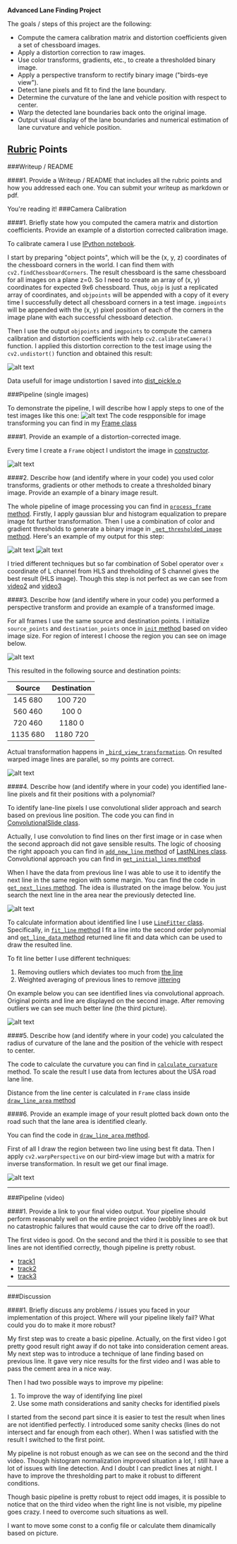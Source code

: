 **Advanced Lane Finding Project**

The goals / steps of this project are the following:

* Compute the camera calibration matrix and distortion coefficients given a set of chessboard images.
* Apply a distortion correction to raw images.
* Use color transforms, gradients, etc., to create a thresholded binary image.
* Apply a perspective transform to rectify binary image ("birds-eye view").
* Detect lane pixels and fit to find the lane boundary.
* Determine the curvature of the lane and vehicle position with respect to center.
* Warp the detected lane boundaries back onto the original image.
* Output visual display of the lane boundaries and numerical estimation of lane curvature and vehicle position.

[//]: # (Image References)

[undistorted_cam]: ./examples/undistort_output.png "Original and Undistorted images"
[or_road]: ./test_images/test5.jpg "Original Road"
[und_road]: ./examples/undistorted_test5.jpg "Undistorted Road"
[threshhold1]: ./examples/threshold.jpg "Threshold examples"
[threshhold2]: ./examples/threshold2.jpg "Threshold examples"
[roi]: ./examples/roi_test5.jpg "Region of interest"
[wraped]: ./examples/warped_test5.jpg "Bird-view image"
[line_tuning]: ./examples/line_tuning.jpg "Convolutional Window Tuning"
[next_line]: ./examples/nextline.jpg "Search based on previous line"
[final]: ./examples/result_test5.jpg "Resulted output"

## [Rubric](https://review.udacity.com/#!/rubrics/571/view) Points

###Writeup / README

####1. Provide a Writeup / README that includes all the rubric points and how you addressed each one.  You can submit your writeup as markdown or pdf.

You're reading it!
###Camera Calibration

####1. Briefly state how you computed the camera matrix and distortion coefficients. Provide an example of a distortion corrected calibration image.

To calibrate camera I use [IPython notebook](/research/Calibration.ipynb).

I start by preparing "object points", which will be the (x, y, z) coordinates of the chessboard corners in the world. I can find them with `cv2.findChessboardCorners`. The result chessboard is the same chessboard for all images on a plane z=0. So I need to create an array of (x, y) coordinates for expected 9x6 chessboard. Thus, `objp` is just a replicated array of coordinates, and `objpoints` will be appended with a copy of it every time I successfully detect all chessboard corners in a test image.  `imgpoints` will be appended with the (x, y) pixel position of each of the corners in the image plane with each successful chessboard detection.  

Then I use the output `objpoints` and `imgpoints` to compute the camera calibration and distortion coefficients with help `cv2.calibrateCamera()` function. I applied this distortion correction to the test image using the `cv2.undistort()` function and obtained this result: 

![alt text][undistorted_cam]

Data usefull for image undistortion I saved into [dist_pickle.p](/dist_pickle.p)

###Pipeline (single images)

To demonstrate the pipeline, I will describe how I apply steps to one of the test images like this one:
![alt text][or_road]
The code respponsible for image transforming you can find in my [Frame class](/src/Frame.py)

####1. Provide an example of a distortion-corrected image.

Every time I create a `Frame` object I undistort the image in [constructor](/src/Frame.py#L9).

![alt text][und_road]

####2. Describe how (and identify where in your code) you used color transforms, gradients or other methods to create a thresholded binary image.  Provide an example of a binary image result.

The whole pipeline of image processing you can find in [`process_frame` method](/src/Frame.py#L72). Firstly, I apply gaussian blur and histogram equalization to prepare image fot further transformation.
Then I use a combination of color and gradient thresholds to generate a binary image in [`_get_thresholded_image` method](/src/Frame.py#L44).  Here's an example of my output for this step:

![alt text][threshhold1]
![alt text][threshhold2]

I tried different techniques but so far combination of Sobel operator over `x` coordinate of L channel from HLS and threholding of S channel gives the best result (HLS image). Though this step is not perfect as we can see from [video2](/output_video/result_challenge_video.mp4) and [video3](/output_video/result_harder_challenge_video.mp4)

####3. Describe how (and identify where in your code) you performed a perspective transform and provide an example of a transformed image.

For all frames I use the same source and destination points. I initialize `source_points` and `destination_points` once in [`init` method](/src/Frame.py#L13) based on video image size. For region of interest I choose the region you can see on image below.

![alt text][roi]

This resulted in the following source and destination points:

| Source        | Destination   | 
|:-------------:|:-------------:| 
| 145  680      | 100   720     | 
| 560  460      | 100   0       |
| 720  460      | 1180  0       |
| 1135 680      | 1180  720     |

Actual transformation happens in [`_bird_view_transformation`](/src/Frame.py#L69). On resulted warped image lines are parallel, so my points are correct.

![alt text][wraped]

####4. Describe how (and identify where in your code) you identified lane-line pixels and fit their positions with a polynomial?

To identify lane-line pixels I use convolutional slider approach and search based on previous line position. The code you can find in [ConvolutionalSlide class](/src/ConvolutionalSlider.py). 

Actually, I use convolution to find lines on ther first image or in case when the second approach did not gave sensible results. The logic of choosing the right appoach you can find in [`add_new_line` method](/src/LastNLines.py#L72) of [LastNLines class](/src/LastNLines.py). Convolutional approach you can find in [`get_initial_lines` method](/src/ConvolutionalSlider.py#L62)

When I have the data from previous line I was able to use it to identify the next line in the same region with some margin. You can find the code in [`get_next_lines` method](/src/ConvolutionalSlider.py#L75). The idea is illustrated on the image below. You just search the next line in the area near the previously detected line.

![alt text][next_line]

To calculate information about identified line I use [`LineFitter` class](/src/LineFitter.py). Specifically, in [`fit_line` method](/src/LineFitter.py#L20) I fit a line into the second order polynomial and [`get_line_data` method](/src/LineFitter.py#L20) returned line fit and data which can be used to draw the resulted line.

To fit line better I use different techniques:

1. Removing outliers which deviates too much from [the line](/src/ConvolutionalSlider.py#L69)
2. Weighted averaging of previous lines to remove [jittering](/src/LastNLines.py#L41)

On example below you can see identified lines via convolutional approach. Original points and line are displayed on the second image. After removing outliers we can see much better line (the third picture).

![alt text][line_tuning]

####5. Describe how (and identify where in your code) you calculated the radius of curvature of the lane and the position of the vehicle with respect to center.

The code to calculate the curvature you can find in [`calculate_curvature`](/src/LineFitter.py#L11) method. To scale the result I use data from lectures about the USA road lane line.

Distance from the line center is calculated in `Frame` class inside [`draw_line_area` method](/src/Frame.py#L77)

####6. Provide an example image of your result plotted back down onto the road such that the lane area is identified clearly.

You can find the code in [`draw_line_area` method](/src/Frame.py#L77).

First of all I draw the region between two line using best fit data. Then I apply `cv2.warpPerspective` on our bird-view image but with a matrix for inverse transformation. In result we get our final image.

![alt text][final]

---

###Pipeline (video)

####1. Provide a link to your final video output.  Your pipeline should perform reasonably well on the entire project video (wobbly lines are ok but no catastrophic failures that would cause the car to drive off the road!).

The first video is good. On the second and the third it is possible to see that lines are not identified correctly, though pipeline is pretty robust.

* [track1](/output_video/result_project_video.mp4 "Video1")
* [track2](/output_video/result_challenge_video.mp4 "Video2")
* [track3](/output_video/result_harder_challenge_video.mp4 "Video3")

---

###Discussion

####1. Briefly discuss any problems / issues you faced in your implementation of this project.  Where will your pipeline likely fail?  What could you do to make it more robust?

My first step was to create a basic pipeline. Actually, on the first video I got pretty good result right away if do not take into consideration cement areas. My next step was to introduce a technique of lane finding based on previous line. It gave very nice results for the first video and I was able to pass the cement area in a nice way.

Then I had two possible ways to improve my pipeline:

1. To improve the way of identifying line pixel
2. Use some math considerations and sanity checks for identified pixels

I started from the second part since it is easier to test the result when lines are not identified perfectly. I introduced some sanity checks (lines do not intersect and far enough from each other). When I was satisfied with the result I switched to the first point.

My pipeline is not robust enough as we can see on the second and the third video. Though histogram normalization improved situation a lot, I still have a lot of issues with line detection. And I doubt I can predict lines at night. I have to improve the thresholding part to make it robust to different conditions.

Though basic pipeline is pretty robust to reject odd images, it is possible to notice that on the third video when the right line is not visible, my pipeline goes crazy. I need to overcome such situations as well.

I want to move some const to a config file or calculate them dinamically based on picture.
